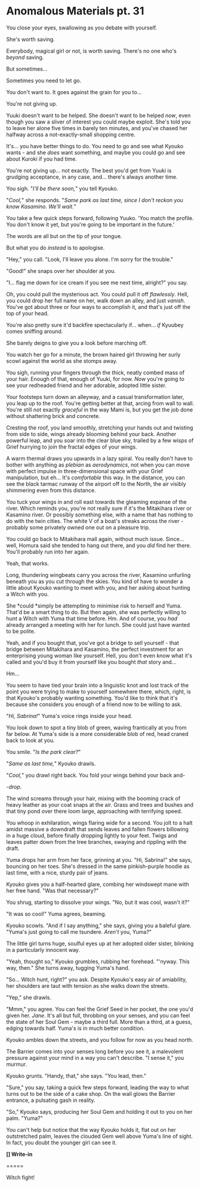 # Anomalous Materials pt. 31

You close your eyes, swallowing as you debate with yourself.

She's worth saving.

Everybody, magical girl or not, is worth saving. There's no one who's *beyond* saving.

But sometimes...

Sometimes you need to let go.

You don't want to. It goes against the grain for you to...

You're not giving up.

Yuuki doesn't want to be helped. She doesn't want to be helped *now*, even though you saw a sliver of interest you could maybe exploit. She's told you to leave her alone five times in barely ten minutes, and you've chased her halfway across a not-exactly-small shopping centre.

It's... you have better things to do. You need to go and see what Kyouko wants - and she *does* want something, and maybe you could go and see about Kuroki if you had time.

You're not giving up... not exactly. The best you'd get from Yuuki is grudging acceptance, in any case, and... there's always another time.

You sigh. "*I'll be there soon,*" you tell Kyouko.

"*Cool,*" she responds. "*Same park as last time, since I don't reckon you know Kasamino. We'll wait.*"

You take a few quick steps forward, following Yuuko. 'You match the profile. You don't know it yet, but you're going to be important in the future.'

The words are all but on the tip of your tongue.

But what you do *instead* is to apologise.

"Hey," you call. "Look, I'll leave you alone. I'm sorry for the trouble."

"Good!" she snaps over her shoulder at you.

"I... flag me down for ice cream if you see me next time, alright?" you say.

Oh, you could pull the mysterious act. You could pull it off *flawlessly*. Hell, you could drop her full name on her, walk down an alley, and just *vanish*. You've got about three or four ways to accomplish it, and that's just off the top of your head.

You're also pretty sure it'd backfire spectacularly if... when... *if* Kyuubey comes sniffing around.

She barely deigns to give you a look before marching off.

You watch her go for a minute, the brown haired girl throwing her surly scowl against the world as she stomps away.

You sigh, running your fingers through the thick, neatly combed mass of your hair. Enough of that, enough of Yuuki, for now. *Now* you're going to see your redheaded friend and her adorable, adopted little sister.

Your footsteps turn down an alleyway, and a casual transformation later, you leap up to the roof. You're getting better at that, arcing from wall to wall. You're still not exactly *graceful* in the way Mami is, but you get the job done without shattering brick and concrete.

Cresting the roof, you land smoothly, stretching your hands out and twisting from side to side, wings already blooming behind your back. Another powerful leap, and you soar into the clear blue sky, trailed by a few wisps of Grief hurrying to join the fractal edges of your wings.

A warm thermal draws you upwards in a lazy spiral. You really don't have to bother with anything as *plebian* as *aerodynamics*, not when you can move with perfect impulse in three-dimensional space with your Grief manipulation, but eh... It's *comfortable* this way. In the distance, you can see the black tarmac runway of the airport off to the North, the air visibly shimmering even from this distance.

You tuck your wings in and roll east towards the gleaming expanse of the river. Which reminds you, you're not really sure if it's the Mitakihara river or Kasamino river. Or possibly something else, with a name that has nothing to do with the twin cities. The white V of a boat's streaks across the river - probably some privately owned one out on a pleasure trip.

You could go back to Mitakihara mall again, without much issue. Since... well, Homura said she tended to hang out there, and you *did* find her there. You'll probably run into her again.

Yeah, that works.

Long, thundering wingbeats carry you across the river, Kasamino unfurling beneath you as you cut through the skies. You kind of have to wonder a little about Kyouko wanting to meet with you, and her asking about hunting a Witch with you.

She \*could \*simply be attempting to minimise risk to herself and Yuma. That'd be a smart thing to do. But then again, she was perfectly willing to hunt a Witch with Yuma that time before. Hm. And of course, you *had* already arranged a meeting with her for lunch. She could just have wanted to be polite.

Yeah, and if you bought that, you've got a bridge to sell yourself - that bridge between Mitakihara and Kasamino, the perfect investment for an enterprising young woman like yourself. Hell, you don't even know what it's called and you'd buy it from yourself like you bought *that* story and...

Hm...

You seem to have tied your brain into a linguistic knot and lost track of the point you were trying to make to yourself somewhere there, which, right, is that Kyouko's probably wanting something. You'd like to think that it's because she considers you enough of a friend now to be willing to ask.

"*Hi, Sabrina!*" Yuma's voice rings inside your head.

You look down to spot a tiny blob of green, waving frantically at you from far below. At Yuma's side is a more considerable blob of red, head craned back to look at you.

You smile. "*Is the park clear?*"

"*Same as last time,*" Kyouko drawls.

"*Cool,*" you drawl right back. You fold your wings behind your back and-

-*drop*.

The wind screams through your hair, mixing with the booming crack of heavy leather as your coat snaps at the air. Grass and trees and bushes and that tiny pond over there loom large, approaching with terrifying speed.

You whoop in exhilaration, wings flaring wide for a second. You jolt to a halt amidst massive a downdraft that sends leaves and fallen flowers billowing in a huge cloud, before finally dropping lightly to your feet. Twigs and leaves patter down from the tree branches, swaying and rippling with the draft.

Yuma drops her arm from her face, grinning at you. "Hi, Sabrina!" she says, bouncing on her toes. She's dressed in the same pinkish-purple hoodie as last time, with a nice, sturdy pair of jeans.

Kyouko gives you a half-hearted glare, combing her windswept mane with her free hand. "Was that necessary?"

You shrug, starting to dissolve your wings. "No, but it was cool, wasn't it?"

"It was so cool!" Yuma agrees, beaming.

Kyouko scowls. "And if I say anything," she says, giving you a baleful glare. "Yuma's just going to call me tsundere. *Aren't* you, Yuma?"

The little girl turns huge, soulful eyes up at her adopted older sister, blinking in a particularly innocent way.

"Yeah, thought so," Kyouko grumbles, rubbing her forehead. "'nyway. This way, then." She turns away, tugging Yuma's hand.

"So... Witch hunt, right?" you ask. Despite Kyouko's easy air of amiability, her shoulders are taut with tension as she walks down the streets.

"Yep," she drawls.

"Mmm," you agree. You can feel the Grief Seed in her pocket, the one you'd given her. *Jane*. It's all but full, throbbing on your senses, and you can feel the state of her Soul Gem - maybe a third full. More than a third, at a guess, edging towards half. Yuma's is in much better condition.

Kyouko ambles down the streets, and you follow for now as you head north.

The Barrier comes into your senses long before you see it, a malevolent pressure against your mind in a way you can't describe. "I sense it," you murmur.

Kyouko grunts. "Handy, that," she says. "You lead, then."

"Sure," you say, taking a quick few steps forward, leading the way to what turns out to be the side of a cake shop. On the wall glows the Barrier entrance, a pulsating gash in reality.

"So," Kyouko says, producing her Soul Gem and holding it out to you on her palm. "Yuma?"

You can't help but notice that the way Kyouko holds it, flat out on her outstretched palm, leaves the clouded Gem well above Yuma's line of sight. In fact, you doubt the younger girl can see it.

**\[] Write-in**

\=====​

Witch fight!
